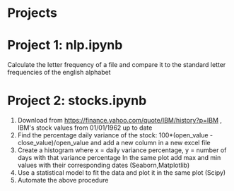 # Projects

# Project 1: nlp.ipynb
Calculate the letter frequency of a file and compare it to the standard letter frequencies of the english alphabet

# Project 2: stocks.ipynb

1. Download from https://finance.yahoo.com/quote/IBM/history?p=IBM , IBM's stock values from 01/01/1962 up to date
2. Find the percentage daily variance of the stock: 100*(open_value - close_value)/open_value
   and add a new column in a new excel file 
3. Create a histogram where x = daily variance percentage, y = number of days with that variance percentage
   In the same plot add max and min values with their corresponding dates (Seaborn,Matplotlib)
4. Use a statistical model to fit the data and plot it in the same plot (Scipy)
5. Automate the above procedure 
